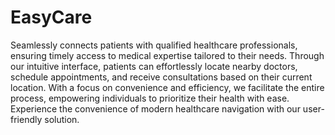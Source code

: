 # EasyCare
Seamlessly connects patients with qualified healthcare professionals, ensuring timely access to medical expertise 
tailored to their needs. Through our intuitive interface, patients can effortlessly locate nearby doctors, 
schedule appointments, and receive consultations based on their current location. 
With a focus on convenience and efficiency, we facilitate the entire process, empowering 
individuals to prioritize their health with ease. Experience the convenience of modern 
healthcare navigation with our user-friendly solution.
